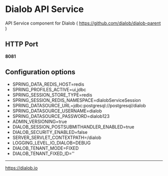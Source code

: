 # Dialob API Service

API Service component for Dialob ( https://github.com/dialob/dialob-parent )

## HTTP Port

**8081**

## Configuration options

- SPRING_DATA_REDIS_HOST=redis
- SPRING_PROFILES_ACTIVE=ui,jdbc
- SPRING_SESSION_STORE_TYPE=redis
- SPRING_SESSION_REDIS_NAMESPACE=dialobServiceSession
- SPRING_DATASOURCE_URL=jdbc:postgresql://postgresql/dialob
- SPRING_DATASOURCE_USERNAME=dialob
- SPRING_DATASOURCE_PASSWORD=dialob123
- ADMIN_VERSIONING=true
- DIALOB_SESSION_POSTSUBMITHANDLER_ENABLED=true
- DIALOB_SECURITY_ENABLED=false
- SERVER_SERVLET_CONTEXTPATH=/dialob
- LOGGING_LEVEL_IO_DIALOB=DEBUG
- DIALOB_TENANT_MODE=FIXED
- DIALOB_TENANT_FIXED_ID=''

---

https://dialob.io

